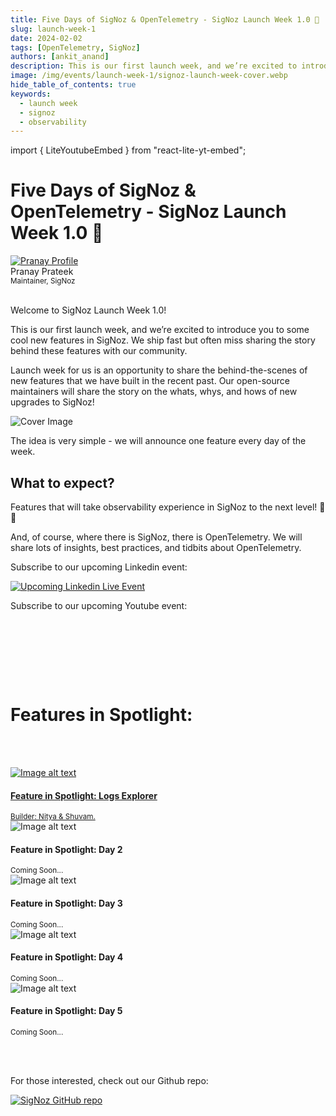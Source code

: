 ```yaml
---
title: Five Days of SigNoz & OpenTelemetry - SigNoz Launch Week 1.0 🚀
slug: launch-week-1
date: 2024-02-02
tags: [OpenTelemetry, SigNoz]
authors: [ankit_anand]
description: This is our first launch week, and we’re excited to introduce you to some cool new features in SigNoz. We ship fast but often miss sharing the story behind these features with our community...
image: /img/events/launch-week-1/signoz-launch-week-cover.webp
hide_table_of_contents: true
keywords:
  - launch week
  - signoz
  - observability
---
```


import { LiteYoutubeEmbed } from "react-lite-yt-embed";

<head>
  <link rel="canonical" href="https://signoz.io/newsroom/launch-week-1/"/>
   <meta property="og:image" content="https://signoz.io/img/events/launch-week-1/signoz-launch-week-cover.webp"/>
  <meta name ="twitter:image" content="https://signoz.io/img/events/launch-week-1/signoz-launch-week-cover.webp"/>
</head>

<div className='announcementContainer'>

# Five Days of SigNoz & OpenTelemetry - SigNoz Launch Week 1.0 🚀

<div class="avatar">
  <a
    class="avatar__photo-link avatar__photo avatar__photo--lg"
    href="https://twitter.com/pranay01">
    <img
      alt="Pranay Profile"
      src="/img/authors/pranay_profile_pic.webp" />
  </a>
  <div class="avatar__intro">
    <div class="avatar__name">Pranay Prateek</div>
    <small class="avatar__subtitle">
      Maintainer, SigNoz
    </small>
  </div>
</div>

<br />

<!-- Since our inception, we have been amazed by the support of the developer community for our mission of open-source observability. We are continuously striving towards building the best open-source observability tool out there, which solves the pain of developers and helps them build better applications.

Our mission statement reads:

***“Democratize open-source observability for engineering teams of all sizes.”***

And it’s fun building towards that vision. -->

Welcome to SigNoz Launch Week 1.0!

This is our first launch week, and we’re excited to introduce you to some cool new features in SigNoz. We ship fast but often miss sharing the story behind these features with our community.

Launch week for us is an opportunity to share the behind-the-scenes of new features that we have built in the recent past. Our open-source maintainers will share the story on the whats, whys, and hows of new upgrades to SigNoz!

<!--truncate-->

![Cover Image](/img/events/launch-week-1/signoz-launch-week-cover.webp)

<!-- Ours is a small team of passionate developers and builders who love building and shipping. And we ship fast! During our time at YCombinator, shipping fast was embedded in our DNA early on. As the saying goes around in YC:

**"If You're Not Embarrassed By The First Version Of Your Product, You’ve Launched Too Late."**

In keeping with this philosophy, we ship a new release of SigNoz every alternate week, and we do this by working closely with our users & customers.

We’re blessed to have an active and vibrant community of about 4,000 developers, 16,000+ GitHub stars, and 9.5 Mn+ Docker downloads.

As an open-source dev tool, we love building in public, and we have been thinking lately about how we can build more closely with our users and engage with our community.

We’re excited to announce our very first **Launch Week starting on 26th February, 2024**. -->

The idea is very simple - we will announce one feature every day of the week.

## What to expect?

Features that will take observability experience in SigNoz to the next level! 🚀🚀

And, of course, where there is SigNoz, there is OpenTelemetry. We will share lots of insights, best practices, and tidbits about OpenTelemetry.

Subscribe to our upcoming Linkedin event:

[![Upcoming Linkedin Live Event](/img/events/launch-week-1/linkedin-live.webp)](https://www.linkedin.com/events/7168128891910377472/)


Subscribe to our upcoming Youtube event:

<p>&nbsp;</p>

<LiteYoutubeEmbed id="fl-z1YoSB_w" mute={false} />

<p>&nbsp;</p>

<br></br>

# Features in Spotlight:

<br></br>

<div class="row spotlight-row">
  <div class="col col--6">
    <div class="card-demo">
      <a class="card" href="https://signoz.io/newsroom/launch-week-1-day-1/"
						rel="noopener noreferrer"
						target="_blank">
        <div class="card__image">
        <img
          src="/img/events/launch-week-1/launch-week-day-1-cover.webp"
          alt="Image alt text"
          title="Launch Week Day 1" />
        </div>
        <div class="card__body">
        <h4>Feature in Spotlight: Logs Explorer</h4>
        <small>
          Builder: Nitya & Shuvam.
        </small>
        </div>
      </a>
    </div>
  </div>

  <div class="col col--6">
    <div class="card-demo">
      <div class="card">
        <div class="card__image">
        <img
          src="/img/events/launch-week-1/signoz-launch-week-coming-soon.webp"
          alt="Image alt text"
          title="Launch Week Day 2" />
        </div>
        <div class="card__body">
        <h4>Feature in Spotlight: Day 2</h4>
        <small>
          Coming Soon...
        </small>
        </div>
      </div>
    </div>
  </div>
</div>

<div class="row spotlight-row">
<div class="col col--6">
<div class="card-demo">
  <div class="card">
    <div class="card__image">
      <img
        src="/img/events/launch-week-1/signoz-launch-week-coming-soon.webp"
        alt="Image alt text"
        title="Launch Week Day 3" />
    </div>
    <div class="card__body">
      <h4>Feature in Spotlight: Day 3</h4>
      <small>
        Coming Soon...
      </small>
    </div>
    
  </div>
</div>
</div>

<div class="col col--6">
<div class="card-demo">
  <div class="card">
    <div class="card__image">
      <img
        src="/img/events/launch-week-1/signoz-launch-week-coming-soon.webp"
        alt="Image alt text"
        title="Launch Week Day 4" />
    </div>
    <div class="card__body">
      <h4>Feature in Spotlight: Day 4</h4>
      <small>
        Coming Soon...
      </small>
    </div>

  </div>
</div>
</div>
</div>

<div class="row spotlight-row">

<div class="col col--6">
<div class="card-demo">
  <div class="card">
    <div class="card__image">
      <img
        src="/img/events/launch-week-1/signoz-launch-week-coming-soon.webp"
        alt="Image alt text"
        title="Launch Week Day 5" />
    </div>
    <div class="card__body">
      <h4>Feature in Spotlight: Day 5</h4>
      <small>
        Coming Soon...
      </small>
    </div>
    
  </div>
</div>
</div>
</div>

<br></br>

For those interested, check out our Github repo:

[![SigNoz GitHub repo](/img/blog/common/signoz_github.webp)](https://github.com/SigNoz/signoz)

</div>
